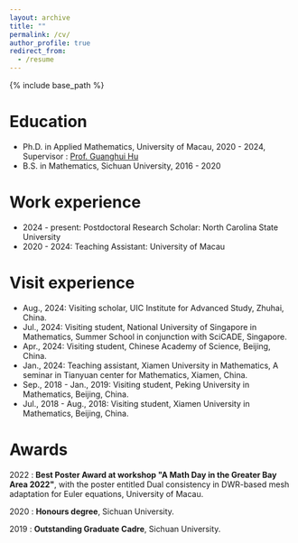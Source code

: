 ```yaml
---
layout: archive
title: ""
permalink: /cv/
author_profile: true
redirect_from:
  - /resume
---
```

{% include base_path %}

Education
=========

* Ph.D. in Applied Mathematics, University of Macau, 2020 - 2024, Supervisor : [Prof. Guanghui Hu](https://ghhu.github.io)
* B.S. in Mathematics, Sichuan University, 2016 - 2020

Work experience
===============

* 2024 - present: Postdoctoral Research Scholar: North Carolina State University
* 2020 - 2024: Teaching Assistant: University of Macau

Visit experience
================

* Aug., 2024: Visiting scholar, UIC Institute for Advanced Study, Zhuhai, China.
* Jul., 2024: Visiting student, National University of Singapore in Mathematics, Summer School in conjunction with SciCADE, Singapore.
* Apr., 2024: Visiting student, Chinese Academy of Science, Beijing, China.
* Jan., 2024: Teaching assistant, Xiamen University in Mathematics,
  A seminar in Tianyuan center for Mathematics, Xiamen, China.
* Sep., 2018 - Jan., 2019: Visiting student, Peking University in Mathematics, Beijing, China.
* Jul., 2018 - Aug., 2018: Visiting student, Xiamen University in Mathematics, Beijing, China.

# Awards

2022 : **Best Poster Award at workshop "A Math Day in the Greater Bay Area 2022"**, with the poster entitled Dual consistency in DWR-based mesh adaptation for Euler equations, University of Macau.

2020 : **Honours degree**, Sichuan University.

2019 : **Outstanding Graduate Cadre**, Sichuan University.
